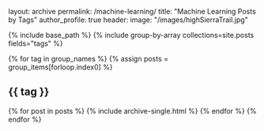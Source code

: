 layout: archive
permalink: /machine-learning/
title: "Machine Learning Posts by Tags"
author_profile: true
header:
  image: "/images/highSierraTrail.jpg"

{% include base_path %}
{% include group-by-array collections=site.posts fields="tags" %}

{% for tag in group_names %}
  {% assign posts = group_items[forloop.index0] %}
  <h2 id="{{ tag | slugify }}" class="archive__subtitle">{{ tag }}</h2>
  {% for post in posts %}
    {% include archive-single.html %}
  {% endfor %}
{% endfor %}
